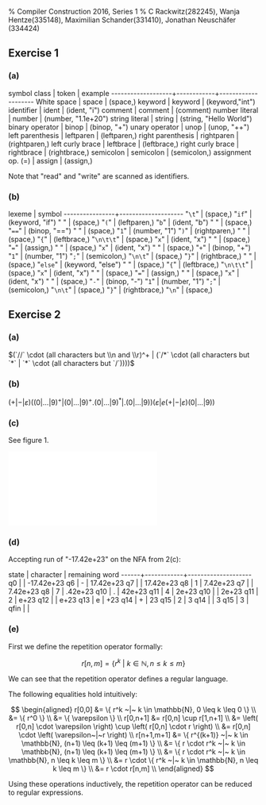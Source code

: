 % Compiler Construction 2016, Series 1
% C Rackwitz(282245), Wanja Hentze(335148), Maximilian Schander(331410), Jonathan Neuschäfer (334424)


## Exercise 1

### (a)

symbol class       | token      | example
-------------------+------------+--------------------
White space        | space      | (space,)
keyword            | keyword    | (keyword,"int")
identifier         | ident      | (ident, "i")
comment            | comment    | (comment)
number literal     | number     | (number, "1.1e+20")
string literal     | string     | (string, "Hello World")
binary operator    | binop      | (binop, "+")
unary operator     | unop       | (unop, "++")
left parenthesis   | leftparen  | (leftparen,)
right parenthesis  | rightparen | (rightparen,)
left curly brace   | leftbrace  | (leftbrace,)
right curly brace  | rightbrace | (rightbrace,)
semicolon          | semicolon  | (semicolon,)
assignment op. (=) | assign     | (assign,)

Note that "read" and "write" are scanned as identifiers.


### (b)

lexeme          | symbol
----------------+--------------------
"`\t`"          | (space,)
"`if`"          | (keyword, "if")
" "             | (space,)
"`(`"           | (leftparen,)
"`b`"           | (ident, "b")
" "             | (space,)
"`==`"          | (binop, "==")
" "             | (space,)
"`1`"           | (number, "1")
"`)`"           | (rightparen,)
" "             | (space,)
"`{`"           | (leftbrace,)
"`\n\t\t`"      | (space,)
"`x`"           | (ident, "x")
" "             | (space,)
"`=`"           | (assign,)
" "             | (space,)
"`x`"           | (ident, "x")
" "             | (space,)
"`+`"           | (binop, "+")
"`1`"           | (number, "1")
"`;`"           | (semicolon,)
"`\n\t`"        | (space,)
"`}`"           | (rightbrace,)
" "             | (space,)
"`else`"        | (keyword, "else")
" "             | (space,)
"`{`"           | (leftbrace,)
"`\n\t\t`"      | (space,)
"`x`"           | (ident, "x")
" "             | (space,)
"`=`"           | (assign,)
" "             | (space,)
"`x`"           | (ident, "x")
" "             | (space,)
"`-`"           | (binop, "-")
"`1`"           | (number, "1")
"`;`"           | (semicolon,)
"`\n\t`"        | (space,)
"`}`"           | (rightbrace,)
"`\n`"          | (space,)

## Exercise 2

### (a)

$(`//` \cdot (all characters but \\n and \\r)^+ | (`/*` \cdot (all characters but `*` | `*` \cdot (all characters but `/`))))$

<!-- ^ TODO: review -->

### (b)

$(+ | - | \varepsilon) ((0 | ... | 9)^+ | (0 | ... | 9)^+ . (0 | ... | 9)^* | .(0 | ... | 9)) (\varepsilon | e (+|-|\varepsilon) (0| ... | 9))$


### (c)

See figure 1.

![Exercise 2c](s01e2c.pdf)

### (d)

Accepting run of "-17.42e+23" on the NFA from 2(c):

state | character  | remaining word
------+------------+--------------------
q0    |            | -17.42e+23
q6    | -          | 17.42e+23
q7    |            | 17.42e+23
q8    | 1          | 7.42e+23
q7    |            | 7.42e+23
q8    | 7          | .42e+23
q10   | .          | 42e+23
q11   | 4          | 2e+23
q10   |            | 2e+23
q11   | 2          | e+23
q12   |            | e+23
q13   | e          | +23
q14   | +          | 23
q15   | 2          | 3
q14   |            | 3
q15   | 3          | 
qfin  |            |

### (e)

First we define the repetition operator formally:

$$ r[n,m] = \{ r^k ~|~ k \in \mathbb{N}, n \leq k \leq m \} $$

We can see that the repetition operator defines a regular language.

The following equalities hold intuitively:

$$
\begin{aligned}
    r[0,0] &= \{ r^k ~|~ k \in \mathbb{N}, 0 \leq k \leq 0 \} \\
           &= \{ r^0 \} \\
           &= \{ \varepsilon \} \\
  r[0,n+1] &= r[0,n] \cup r[1,n+1] \\
           &= \left( r[0,n] \cdot \varepsilon \right) \cup \left( r[0,n] \cdot r \right) \\
           &= r[0,n] \cdot \left( \varepsilon~|~r \right) \\
r[n+1,m+1] &= \{ r^{(k+1)} ~|~ k \in \mathbb{N}, (n+1) \leq (k+1) \leq (m+1) \} \\
           &= \{ r \cdot r^k ~|~ k \in \mathbb{N}, (n+1) \leq (k+1) \leq (m+1) \} \\
           &= \{ r \cdot r^k ~|~ k \in \mathbb{N}, n \leq k \leq m \} \\
           &= r \cdot \{ r^k ~|~ k \in \mathbb{N}, n \leq k \leq m \} \\
           &= r \cdot r[n,m] \\
\end{aligned}
$$

Using these operations inductively, the repetition operator can be reduced to regular expressions.
